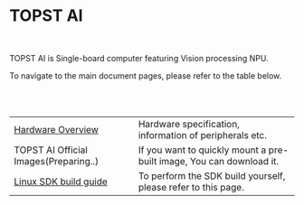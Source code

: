 # TOPST AI
<br/>

TOPST AI  is Single-board computer featuring Vision processing NPU.
<br/>

To navigate to the main document pages, please refer to the table below.
<br/>
<br/>

<br/>

<table>
  <tr>
    <td>
      <a href="https://topst.ai/tech/docs?TOPST-AI&Hardware&Overview&1.%20Specification">Hardware Overview</a>
    </td>
    <td>
      Hardware specification, information of peripherals etc.
    </td>
  </tr>
  <tr>
    <td>
      TOPST AI Official Images(Preparing..)
    </td>
    <td>
      If you want to quickly mount a pre-built image, You can download it.
    </td>
  </tr>
  <tr>
    <td>
      <a href="https://topst.ai/tech/docs?TOPST-AI&Software&SDK&1.%20Enviroment%20Setting">Linux SDK build guide</a>
    </td>
    <td>
      To perform the SDK build yourself, please refer to this page.
    </td>
  </tr>
</table>
